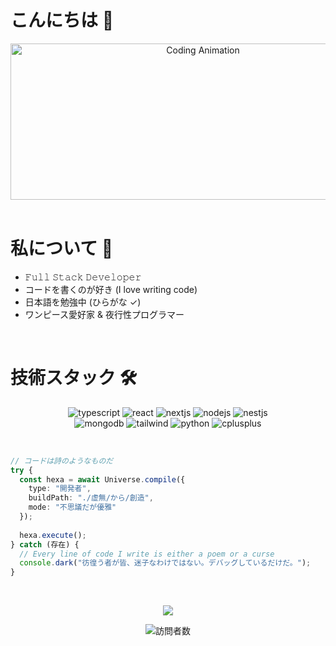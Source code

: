 # こんにちは 👋 

<div align="center">
<img height="250" width="600" alt="Coding Animation" align="center" src="https://media.giphy.com/media/13HgwGsXF0aiGY/giphy.gif">
</div>

</br>

# 私について 💬

- 𝙵𝚞𝚕𝚕 𝚂𝚝𝚊𝚌𝚔 𝙳𝚎𝚟𝚎𝚕𝚘𝚙𝚎𝚛 
- コードを書くのが好き (I love writing code)
- 日本語を勉強中 (ひらがな ✓)
- ワンピース愛好家 & 夜行性プログラマー

</br>

# 技術スタック 🛠

<p align="center">
<img src="https://img.shields.io/badge/TypeScript-3178C6?style=flat-square&logo=typescript&logoColor=white" alt="typescript">
<img src="https://img.shields.io/badge/React-61DAFB?style=flat-square&logo=react&logoColor=black" alt="react">
<img src="https://img.shields.io/badge/Next.js-000000?style=flat-square&logo=nextdotjs&logoColor=white" alt="nextjs">
<img src="https://img.shields.io/badge/Node.js-339933?style=flat-square&logo=nodedotjs&logoColor=white" alt="nodejs">
<img src="https://img.shields.io/badge/NestJS-E0234E?style=flat-square&logo=nestjs&logoColor=white" alt="nestjs">
</br>
<img src="https://img.shields.io/badge/MongoDB-47A248?style=flat-square&logo=mongodb&logoColor=white" alt="mongodb">
<img src="https://img.shields.io/badge/TailwindCSS-06B6D4?style=flat-square&logo=tailwindcss&logoColor=white" alt="tailwind">
<img src="https://img.shields.io/badge/Python-3776AB?style=flat-square&logo=python&logoColor=white" alt="python">
<img src="https://img.shields.io/badge/C++-00599C?style=flat-square&logo=cplusplus&logoColor=white" alt="cplusplus">
</p>

</br>

```typescript
// コードは詩のようなものだ
try {
  const hexa = await Universe.compile({
    type: "開発者",
    buildPath: "./虚無/から/創造",
    mode: "不思議だが優雅"
  });
  
  hexa.execute();
} catch (存在) {
  // Every line of code I write is either a poem or a curse
  console.dark("彷徨う者が皆、迷子なわけではない。デバッグしているだけだ。");
}
```

</br>

<p align="center">  
<img src="https://github-readme-stats.vercel.app/api?username=heyhexadecimal&show_icons=true&theme=tokyonight&hide_border=true"/>
</p>

<div align="center">
  <img src="https://komarev.com/ghpvc/?username=heyhexadecimal&style=flat-square&color=6366f1" alt="訪問者数" />
</div>

<!--
呪文を唱えるようにコミットを書く
-->
